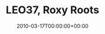 ---
templateKey: event
guid: 08951d06-6eab-11ea-99c5-002590d1d1b0
date: 2010-03-17T00:00:00+00:00
eventTime: '10pm-2am'
title: LEO37, Roxy Roots
artist: LEO37
city: Taipei
venue: Roxy Roots
group: LEO37
guests: Ed Schaefer, Xiao Yang and more.
---